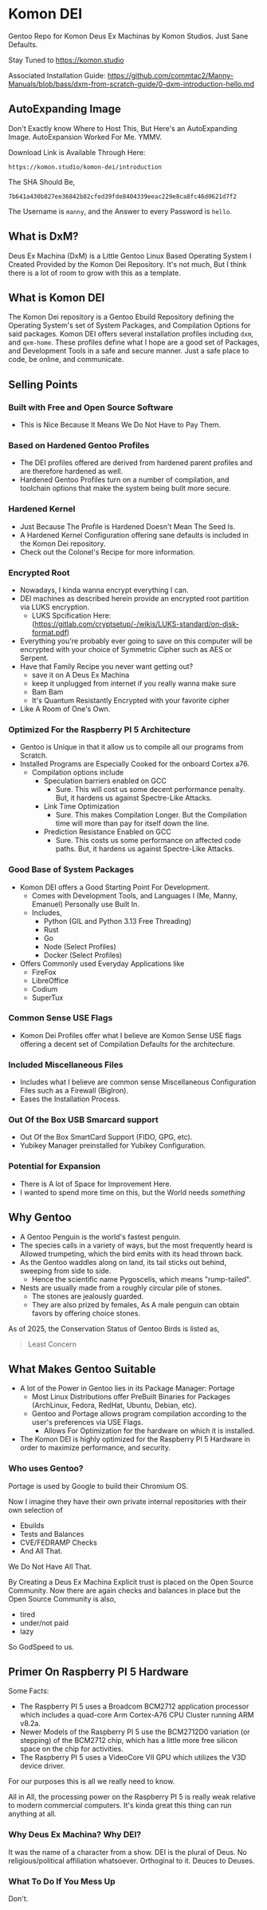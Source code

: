 # Komon DEI

Gentoo Repo for Komon Deus Ex Machinas by Komon Studios.
Just Sane Defaults.

Stay Tuned to https://komon.studio 

Associated Installation Guide: https://github.com/commtac2/Manny-Manuals/blob/bass/dxm-from-scratch-guide/0-dxm-introduction-hello.md

## AutoExpanding Image
Don't Exactly know Where to Host This, But Here's an AutoExpanding Image. 
AutoExpansion Worked For Me. YMMV. 

Download Link is Available Through Here:

```
https://komon.studio/komon-dei/introduction
```

The SHA Should Be,

```
7b641a430b827ee36842b82cfed39fde8404339eeac229e8ca8fc46d0621d7f2
```

The Username is `manny`, and the Answer to every Password is `hello`.

## What is DxM?

Deus Ex Machina (DxM) is a Little Gentoo Linux Based Operating System I Created Provided by the Komon Dei Repository.
It's not much, But I think there is a lot of room to grow with this as a template.

## What is Komon DEI

The Komon Dei repository is a Gentoo Ebuild Repository defining the Operating System's set of System Packages,
and Compilation Options for said packages.
Komon DEI offers several installation profiles including `dxm`, and `qxm-home`.
These profiles define what I hope are a good set of Packages, and Development Tools in a safe and secure manner.
Just a safe place to code, be online, and communicate.

## Selling Points

### Built with Free and Open Source Software

* This is Nice Because It Means We Do Not Have to Pay Them.

### Based on Hardened Gentoo Profiles

* The DEI profiles offered are derived from hardened parent profiles and are therefore hardened as well.
* Hardened Gentoo Profiles turn on a number of compilation, and toolchain options 
that make the system being built more secure.

### Hardened Kernel

* Just Because The Profile is Hardened Doesn't Mean The Seed Is.
* A Hardened Kernel Configuration offering sane defaults is included in the Komon Dei repository.
* Check out the Colonel's Recipe for more information.

### Encrypted Root

* Nowadays, I kinda wanna encrypt everything I can.
* DEI machines as described herein provide an encrypted root partition via LUKS encryption.
  * LUKS Spcification Here: (https://gitlab.com/cryptsetup/-/wikis/LUKS-standard/on-disk-format.pdf)
* Everything you're probably ever going to save on this computer will be encrypted with your choice of Symmetric Cipher
  such as AES or Serpent.
* Have that Family Recipe you never want getting out? 
  * save it on A Deus Ex Machina
  * keep it unplugged from internet if you really wanna make sure
  * Bam Bam
  * It's Quantum Resistantly Encrypted with your favorite cipher
* Like A Room of One's Own.

### Optimized For the Raspberry PI 5 Architecture

* Gentoo is Unique in that it allow us to compile all our programs from Scratch.
* Installed Programs are Especially Cooked for the onboard Cortex a76.
  * Compilation options include
    * Speculation barriers enabled on GCC
      * Sure. This will cost us some decent performance penalty. But, it hardens us against Spectre-Like Attacks.
    * Link Time Optimization
      * Sure. This makes Compilation Longer. But the Compilation time will more than pay for itself down the line.
    * Prediction Resistance Enabled on GCC
       * Sure. This costs us some performance on affected code paths. But, it hardens us against Spectre-Like Attacks.

### Good Base of System Packages

* Komon DEI offers a Good Starting Point For Development.
  * Comes with Development Tools, and Languages I (Me, Manny, Emanuel) Personally use Built In.
  * Includes,
    * Python (GIL and Python 3.13 Free Threading)
    * Rust
    * Go
    * Node (Select Profiles)
    * Docker (Select Profiles)
* Offers Commonly used Everyday Applications like 
  * FireFox
  * LibreOffice
  * Codium
  * SuperTux

### Common Sense USE Flags

* Komon Dei Profiles offer what I believe are Komon Sense USE flags offering a decent set of Compilation Defaults
for the architecture.

### Included Miscellaneous Files

* Includes what I believe are common sense Miscellaneous Configuration Files such as a Firewall (BigIron).
* Eases the Installation Process.

### Out Of the Box USB Smarcard support

* Out Of the Box SmartCard Support (FIDO, GPG, etc).
* Yubikey Manager preinstalled for Yubikey Configuration.

### Potential for Expansion

* There is A lot of Space for Improvement Here.
* I wanted to spend more time on this, but the World needs *something*


## Why Gentoo

* A Gentoo Penguin is the world's fastest penguin.
* The species calls in a variety of ways, but the most frequently heard is Allowed trumpeting,
  which the bird emits with its head thrown back.
* As the Gentoo waddles along on land, its tail sticks out behind, sweeping from side to side.
  * Hence the scientific name Pygoscelis, which means "rump-tailed".
* Nests are usually made from a roughly circular pile of stones.
  * The stones are jealously guarded.
  * They are also prized by females, As A male penguin can obtain favors by offering choice stones.

As of 2025, the Conservation Status of Gentoo Birds is listed as,

> Least Concern

## What Makes Gentoo Suitable

* A lot of the Power in Gentoo lies in its Package Manager: Portage
  * Most Linux Distributions offer PreBuilt Binaries for Packages (ArchLinux, Fedora, RedHat, Ubuntu, Debian, etc).
  * Gentoo and Portage allows program compilation according to the user's preferences via USE Flags. 
    * Allows For Optimization for the hardware on which it is installed.
* The Komon DEI is highly optimized for the Raspberry PI 5 Hardware in order to maximize performance, and security.

### Who uses Gentoo?

Portage is used by Google to build their Chromium OS.

Now I imagine they have their own private internal repositories with their own selection of 
  * Ebuilds
  * Tests and Balances
  * CVE/FEDRAMP Checks
  * And All That.

We Do Not Have All That.

By Creating a Deus Ex Machina Explicit trust is placed on the Open Source Community.
Now there are again checks and balances in place but the Open Source Community is also,

* tired
* under/not paid 
* lazy

So GodSpeed to us.

## Primer On Raspberry PI 5 Hardware

Some Facts:

* The Raspberry PI 5 uses a Broadcom BCM2712 application processor which includes a quad-core 
  Arm Cortex-A76 CPU Cluster running ARM v8.2a.
* Newer Models of the Raspberry PI 5 use the BCM2712D0 variation (or stepping) of the BCM2712 chip, 
  which has a little more free silicon space on the chip for activities.
* The Raspberry PI 5 uses a VideoCore VII GPU which utilizes the V3D device driver.

For our purposes this is all we really need to know.

All in All, the processing power on the Raspberry PI 5 is really weak relative to modern commercial computers.
It's kinda great this thing can run anything at all.

### Why Deus Ex Machina? Why DEI?

It was the name of a character from a show.
DEI is the plural of Deus. 
No religious/political affiliation whatsoever. Orthoginal to it.
Deuces to Deuses.

### What To Do If You Mess Up

Don't.

